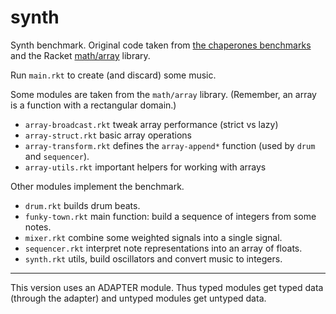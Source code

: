 synth
=========

Synth benchmark.
Original code taken from [the chaperones benchmarks](http://github.com/stamourv/contract-benchmarks) and the Racket [math/array](http://docs.racket-lang.org/math/array.html) library.

Run `main.rkt` to create (and discard) some music.

Some modules are taken from the `math/array` library.
(Remember, an array is a function with a rectangular domain.)
- `array-broadcast.rkt` tweak array performance (strict vs lazy)
- `array-struct.rkt` basic array operations
- `array-transform.rkt` defines the `array-append*` function (used by `drum` and `sequencer`).
- `array-utils.rkt` important helpers for working with arrays

Other modules implement the benchmark.
- `drum.rkt` builds drum beats.
- `funky-town.rkt` main function: build a sequence of integers from some notes.
- `mixer.rkt` combine some weighted signals into a single signal.
- `sequencer.rkt` interpret note representations into an array of floats.
- `synth.rkt` utils, build oscillators and convert music to integers.

---

This version uses an ADAPTER module.
Thus typed modules get typed data (through the adapter)
and untyped modules get untyped data.
